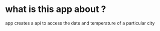 # what is this app about ?

app creates a api to access the date and temperature of a particular city